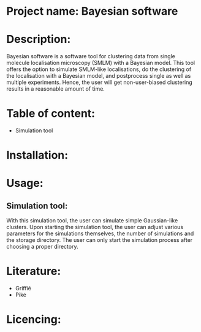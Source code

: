 # Project name: Bayesian software
# Description:
Bayesian software is a software tool for clustering data from single molecule localisation microscopy (SMLM) with a 
Bayesian model. This tool offers the option to simulate SMLM-like localisations, do the clustering of the localisation
with a Bayesian model, and postprocess single as well as multiple experiments. Hence, the user will get non-user-biased
clustering results in a reasonable amount of time.

# Table of content:
- Simulation tool

# Installation:

# Usage:
## Simulation tool:
With this simulation tool, the user can simulate simple Gaussian-like clusters. Upon starting the simulation tool, the
user can adjust various parameters for the simulations themselves, the number of simulations and the storage directory.
The user can only start the simulation process after choosing a proper directory.

# Literature:
- Griffié
- Pike 

# Licencing:
